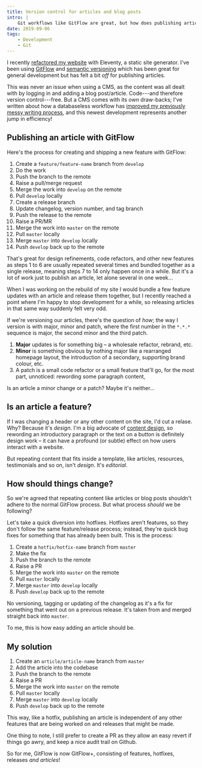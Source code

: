 ```yaml
---
title: Version control for articles and blog posts
intro: |
    Git workflows like GitFlow are great, but how does publishing articles fit in when using a static site generator? Here's how I'm doing it.
date: 2019-09-06
tags:
    - Development
    - Git
---
```


I recently [refactored my website](/blog/website-version-5) with Eleventy, a static site generator. I've been using [GitFlow](https://www.git-tower.com/learn/git/ebook/en/command-line/advanced-topics/git-flow) and [semantic versioning](https://semver.org/spec/v2.0.0.html) which has been great for general development but has felt a bit *off* for publishing articles.

This was never an issue when using a CMS, as the content was all dealt with by logging in and adding a blog post/article. Code---and therefore version control---free. But a CMS comes with its own draw-backs; I've written about how a databaseless workflow has [improved my previously messy writing process](/blog/refining-my-writing-process), and this newest development represents another jump in efficiency!


## Publishing an article with GitFlow

Here's the process for creating and shipping a new feature with GitFlow:

1. Create a `feature/feature-name` branch from `develop`
2. Do the work
3. Push the branch to the remote
4. Raise a pull/merge request
5. Merge the work into `develop` on the remote
6. Pull `develop` locally
7. Create a release branch
8. Update changelog, version number, and tag branch
9. Push the release to the remote
10. Raise a PR/MR
11. Merge the work into `master` on the remote
12. Pull `master` locally
13. Merge `master` into `develop` locally
14. Push `develop` back up to the remote

That's great for design refinements, code refactors, and other new features as steps 1 to 6 are usually repeated several times and bundled together as a single release, meaning steps 7 to 14 only happen once in a while. But it's a lot of work just to publish an article, let alone several in one week…

When I was working on the rebuild of my site I would bundle a few feature updates with an article and release them together, but I recently reached a point where I'm happy to stop development for a while, so releasing articles in that same way suddenly felt very odd.

If we're versioning our articles, there's the question of *how*; the way I version is with major, minor and patch, where the first number in the `*.*.*` sequence is major, the second minor and the third patch.

1. <b>Major</b> updates is for something big – a wholesale refactor, rebrand, etc.
2. <b>Minor</b> is something obvious by nothing major like a rearranged homepage layout, the introduction of a secondary, supporting brand colour, etc.
3. A patch is a small code refactor or a small feature that’ll go, for the most part, unnoticed: rewording some paragraph content,

Is an article a minor change or a patch? Maybe it's neither…


## Is an article a feature?

If I was changing a header or any other content on the site, I'd cut a relase. Why? Because it's *design*. I'm a big advocate of [content design](https://gds.blog.gov.uk/2014/03/14/what-we-mean-when-we-talk-about-content-design/), so rewording an introductory paragraph or the text on a button is definitely design work – it can have a profound (or subtle) effect on how users interact with a website.

But repeating content that fits inside a template, like articles, resources, testimonials and so on, isn't *design*. It's *editorial*.


## How should things change?

So we're agreed that repeating content like articles or blog posts shouldn't adhere to the normal GitFlow process. But what process *should* we be following?

Let's take a quick diversion into hotfixes. Hotfixes aren't features, so they don't follow the same feature/release process; instead, they're quick bug fixes for something that has already been built. This is the process:

1. Create a `hotfix/hotfix-name` branch from `master`
2. Make the fix
3. Push the branch to the remote
4. Raise a PR
5. Merge the work into `master` on the remote
6. Pull `master` locally
7. Merge `master` into `develop` locally
8. Push `develop` back up to the remote

No versioning, tagging or updating of the changelog as it's a fix for something that went out on a previous release. It's taken from and merged straight back into `master`.

To me, this is how easy adding an article should be.


## My solution

1. Create an `article/article-name` branch from `master`
2. Add the article into the codebase
3. Push the branch to the remote
4. Raise a PR
5. Merge the work into `master` on the remote
6. Pull `master` locally
7. Merge `master` into `develop` locally
8. Push `develop` back up to the remote

This way, like a hotfix, publishing an article is independent of any other features that are being worked on and releases that might be made.

One thing to note, I still prefer to create a PR as they allow an easy revert if things go awry, and keep a nice audit trail on Github.

So for me, GitFlow is now GitFlow+, consisting of features, hotfixes, releases *and articles*!
